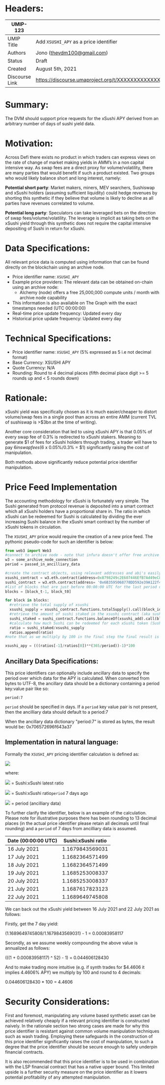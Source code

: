 # Headers:

| UMIP-123            |                                                                           |
| ------------------- | ------------------------------------------------------------------------- |
| UMIP Title          | Add `XSUSHI_APY` as a price identifier                                 |
| Authors             | Jono (thevdm100@gmail.com)                                                |
| Status              | Draft                                                                     |
| Created             | August 5th, 2021                                                          |
| Discourse Link      | https://discourse.umaproject.org/t/XXXXXXXXXXXXXXXXXXXXX                  |

# Summary:

The DVM should support price requests for the xSushi APY derived from an arbitrary number of days of sushi yield data.

# Motivation:

Across Defi there exists no product in which traders can express views on the rate of change of market making yields in AMM’s in a non capital intensive way. As swap fees are a direct proxy for volume/volatility, there are many parties that would benefit if such a product existed. Two groups who would likely balance short and long interest, namely:

**Potential short party**: Market makers, miners, MEV searchers, Sushiswap and xSushi holders (assuming sufficient liquidity) could hedge revenues by shorting this synthetic if they believe that volume is likely to decline as all parties have revenues correlated to volume.

**Potential long party**: Speculators can take leveraged bets on the direction of swap fees/volume/volatility. The leverage is implicit as taking bets on the xSushi yield through this synthetic does not require the capital intensive depositing of Sushi in return for xSushi.

# Data Specifications:

All relevant price data is computed using information that can be found directly on the blockchain using an archive node.
* Price identifier name: `XSUSHI_APY`
* Example price providers: The relevant data can be obtained on-chain using an archive node:
  * Alchemy (node) offers a free 25,000,000 compute units / month with archive node capability
* This information is also available on The Graph with the exact timestamps needed (UTC 00:00:00)
* Real-time price update frequency: Updated every day
* Historical price update frequency: Updated every day

# Technical Specifications:

* Price identifier name: `XSUSHI_APY` (5% expressed as 5 i.e not decimal format)
* Base Currency: XSUSHI APY
* Quote Currency: N/A
* Rounding: Round to 4 decimal places (fifth decimal place digit >= 5 rounds up and < 5 rounds down)

# Rationale:

xSushi yield was specifically chosen as it is much easier/cheaper to distort volume/swap fees in a single pool than across an entire AMM (current TVL of sushiswap is >$3bn at the time of writing). 

Another core consideration that led to using xSushi APY is that 0.05% of every swap fee of 0.3% is redirected to xSushi stakers. Meaning to generate $1 of fees for xSushi holders through trading, a trader will have to pay $6 in swap fees ($6 x 0.05%/0.3% = $1) significantly raising the cost of manipulation.

Both methods above significantly reduce potential price identifier manipulation.

# Price Feed Implementation

The accounting methodology for xSushi is fortunately very simple. The Sushi generated from protocol revenue is deposited into a smart contract which all xSushi holders have a proportional share in. The ratio in which xSushi can be redeemed for Sushi is calculated by dividing the ever increasing Sushi balance in the xSushi smart contract by the number of xSushi tokens in circulation. 

The `XSUSHI_APY` price would require the creation of a new price feed. The pythonic pseudo-code for such an identifier is below:

```python
from web3 import Web3
#connect to archive node - note that infura doesn't offer free archive node services
w3 = some_archive_node_connection
period = passed_in_ancilliary_data

#create the contract objects, using relevant addresses and abi's easily found on etherscan
xsushi_contract = w3.eth.contract(address=0x8798249c2E607446EfB7Ad49eC89dD1865Ff4272, abi=xsushi_abi)
sushi_contract = w3.eth.contract(address= '0x6B3595068778DD592e39A122f4f5a5cF09C90fE2', abi= sushi_abi)
#list of blocks that are just before 00:00:00 UTC for the last period days, with block_t0 referencing the latest blocktime in the list
blocks = [block_t-1, block_t0]

for block in blocks: 
  #retrieve the total supply of xsushi
  xsushi_supply = xsushi_contract.functions.totalSupply().call(block_identifier = block)
  #retrieve the amount of sushi staked in the xsushi contract (aka sushi-bar)
  sushi_staked = sushi_contract.functions.balanceOf(xsushi_add).call(block_identifier = block)
  #calculate how much Sushi can be redeemed for each xSushi token (Sushi:xSushi ratio)
  ratio = sushi_staked/xsushi_supply
  ratios.append(ratio)
#note that as we multiply by 100 in the final step the final result is calculated to 10 decimal places

xsushi_apy = (((ratios[-1]/ratios[0])**(365/period))-1)*100
```
## Ancillary Data Specifications:

This price identifiers can optionally include ancillary data to specify the period over which data for the APY is calculated. When converted from bytes to UTF-8, the ancillary data should be a dictionary containing a period key:value pair like so:

```period:7```

`period` should be specified in days. If a `period` key value pair is not present, then the ancilliary data should default to a period:7

When the ancillary data dictionary "period:7" is stored as bytes, the result would be: 0x706572696f643a37

## Implementation in natural language:

Formally the `XSUSHI_APY` pricing identifier calculation is defined as:

<img src="https://render.githubusercontent.com/render/math?math={( [\frac{r_1}{r_0}]^( \frac{365}{p} ) - 1 )\times 100}">

where:

<img src="https://render.githubusercontent.com/render/math?math={r_1}"> = Sushi:xSushi latest ratio

<img src="https://render.githubusercontent.com/render/math?math={r_0}"> = Sushi:xSushi ratio`period` 7 days ago

<img src="https://render.githubusercontent.com/render/math?math={p}"> = period (ancilliary data)

To further clarify the identifier, below is an example of the calculation. Please note for illustrative purposes there has been rounding to 13 decimal places (in the actual price identifier please retain all decimals until final rounding) and a `period` of 7 days from ancilliary data is assumed.

| Date  (00:00:00 UTC)  | Sushi:xSushi ratio|
| ------------- | ------------- |
| 16 July 2021  | 1.1679843569031  |
| 17 July 2021  | 1.1682364571499  |
| 18 July 2021  | 1.1682364571499  |
| 19 July 2021  | 1.1685253008337  |
| 20 July 2021  | 1.1685253008337  |
| 21 July 2021  | 1.1687617823123  |
| 22 July 2021  | 1.1689649745808  |

We can back out the xSushi yield between 16 July 2021 and 22 July 2021 as follows: 

Firstly, get the 7 day yield:

(1.1689649745808/1.1679843569031) - 1 = 0.00083958117

Secondly, as we assume weekly compounding the above value is annualized as follows:

(((1 + 0.00083958117) ^ 52) - 1) = 0.044606128430

And to make trading more intuitive (e.g. if synth trades for $4.4606 it implies 4.4606% APY) we multiply by 100 and round to 4 decimals:

0.044606128430 * 100 = 4.4606

# Security Considerations:

First and foremost, manipulating any volume based synthetic asset can be achieved relatively cheaply if a relevant pricing identifier is constructed naively. In the rationale section two strong cases are made for why this price identifier is resistant against common volume manipulation techniques such as wash trading. Employing these safeguards in the construction of this price identifier significantly raises the cost of manipulation, to such a degree that the price identifier should be secure enough to safely underpin financial contracts.

It is also recommended that this price identifier is to be used in combination with the LSP financial contract that has a native upper bound. This limited upside is a further security measure on the price identifier as it lowers potential profitability of any attempted manipulation.
